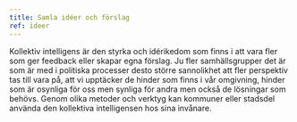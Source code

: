 ```yaml
---
title: Samla idéer och förslag
ref: ideer
---
```


Kollektiv intelligens är den styrka och idérikedom som finns i att vara fler som ger feedback eller skapar egna förslag. Ju fler samhällsgrupper det är som är med i politiska processer desto större sannolikhet att fler perspektiv tas till vara på, att vi upptäcker de hinder som finns i vår omgivning, hinder som är osynliga för oss men synliga för andra men också de lösningar som behövs. Genom olika metoder och verktyg kan kommuner eller stadsdel använda den kollektiva intelligensen hos sina invånare. 